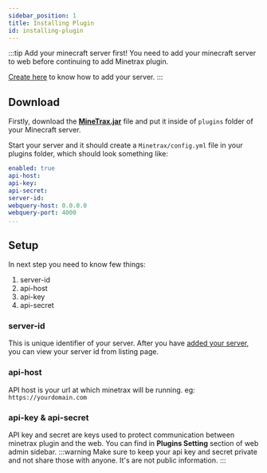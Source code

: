```yaml
---
sidebar_position: 1
title: Installing Plugin
id: installing-plugin
---
```


:::tip Add your minecraft server first!
You need to add your minecraft server to web before continuing to add Minetrax plugin.

[Create here](../tutorials/adding-minecraft-server.md) to know how to add your server.
:::

## Download
Firstly, download the __[MineTrax.jar](https://google.com)__ file and put it inside of `plugins` folder of your Minecraft server.

Start your server and it should create a `Minetrax/config.yml` file in your plugins folder, which should look something like:

```yml title=plugins/Minetrax/config.yml
enabled: true
api-host:
api-key:
api-secret:
server-id:
webquery-host: 0.0.0.0
webquery-port: 4000
...
```

## Setup
In next step you need to know few things:
 1. server-id
 2. api-host
 3. api-key
 4. api-secret

### server-id
This is unique identifier of your server.
After you have [added your server](../tutorials/adding-minecraft-server.md), you can view your server id from listing page.

### api-host
API host is your url at which minetrax will be running. eg: `https://yourdomain.com`

### api-key & api-secret
API key and secret are keys used to protect communication between minetrax plugin and the web. You can find in __Plugins Setting__ section of web admin sidebar.
:::warning
Make sure to keep your api key and secret private and not share those with anyone. It's are not public information.
:::